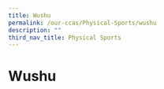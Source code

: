```yaml
---
title: Wushu
permalink: /our-ccas/Physical-Sports/wushu
description: ""
third_nav_title: Physical Sports
---
```

# **Wushu**